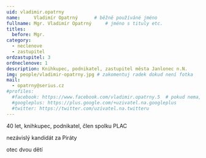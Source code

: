 ```yaml
---
uid: vladimir.opatrny
name:     Vladimír Opatrný   	# běžně používáné jméno
fullname: Mgr. Vladimír Opatrný   	# jméno s tituly etc.
titles:
  before: Mgr.
category:
  - neclenove
  - zastupitel
ordzastupitel: 3
ordneclenove: 1
description: Knihkupec, podnikatel, zastupitel města Janlonec n.N.
img: people/vladimir-opatrny.jpg # zakomentuj radek dokud není fotka
mail:
  - opatrny@serius.cz
#profiles:
  #facebook: https://www.facebook.com/vladimir.opatrny.5  # pokud nema, staci smazat tuto radku
  #googleplus: https://plus.google.com/+uzivatel.na.googleplus
  #twitter: https://twitter.com/uzivatel.na.twitteru
---
```


40 let, knihkupec, podnikatel, člen spolku PLAC

nezávislý kandidát za Piráty

otec dvou dětí
